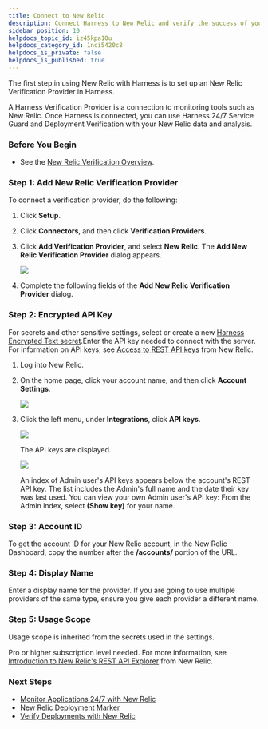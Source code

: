 ```yaml
---
title: Connect to New Relic
description: Connect Harness to New Relic and verify the success of your deployments and live microservices.
sidebar_position: 10
helpdocs_topic_id: iz45kpa10u
helpdocs_category_id: 1nci5420c8
helpdocs_is_private: false
helpdocs_is_published: true
---
```


The first step in using New Relic with Harness is to set up an New Relic Verification Provider in Harness.

A Harness Verification Provider is a connection to monitoring tools such as New Relic. Once Harness is connected, you can use Harness 24/7 Service Guard and Deployment Verification with your New Relic data and analysis.

### Before You Begin

* See the [New Relic Verification Overview](../continuous-verification-overview/concepts-cv/new-relic-verification-overview.md).

### Step 1: Add New Relic Verification Provider

To connect a verification provider, do the following:

1. Click **Setup**.
2. Click **Connectors**, and then click **Verification Providers**.
3. Click **Add Verification Provider**, and select **New Relic**. The **Add New Relic Verification Provider** dialog appears.

   ![](./static/1-new-relic-connection-setup-24.png)
   
4. Complete the following fields of the **Add New Relic Verification Provider** dialog.

### Step 2: Encrypted API Key

For secrets and other sensitive settings, select or create a new [Harness Encrypted Text secret](../../../firstgen-platform/security/secrets-management/use-encrypted-text-secrets.md).Enter the API key needed to connect with the server. For information on API keys, see [Access to REST API keys](https://docs.newrelic.com/docs/apis/getting-started/intro-apis/access-rest-api-keys) from New Relic.

1. Log into New Relic.
2. On the home page, click your account name, and then click **Account Settings**.

   [![](./static/1-new-relic-connection-setup-25.png)](./static/1-new-relic-connection-setup-25.png)
   
3. Click the left menu, under **Integrations**, click **API keys**.

   [![](./static/1-new-relic-connection-setup-27.png)](./static/1-new-relic-connection-setup-27.png)
   
   The API keys are displayed.
   
   [![](./static/1-new-relic-connection-setup-29.png)](./static/1-new-relic-connection-setup-29.png)
   
   An index of Admin user's API keys appears below the account's REST API key. The list includes the Admin's full name and the date their key was last used. You can view your own Admin user's API key: From the Admin index, select **(Show key)** for your name.

### Step 3: Account ID

To get the account ID for your New Relic account, in the New Relic Dashboard, copy the number after the **/accounts/** portion of the URL.

### Step 4: Display Name

Enter a display name for the provider. If you are going to use multiple providers of the same type, ensure you give each provider a different name.

### Step 5: Usage Scope

Usage scope is inherited from the secrets used in the settings.

Pro or higher subscription level needed. For more information, see [Introduction to New Relic's REST API Explorer](https://docs.newrelic.com/docs/apis/rest-api-v2/api-explorer-v2/introduction-new-relics-rest-api-explorer) from New Relic.

### Next Steps

* [Monitor Applications 24/7 with New Relic](2-24-7-service-guard-for-new-relic.md)
* [New Relic Deployment Marker](3-new-relic-deployment-marker.md)
* [Verify Deployments with New Relic](4-verify-deployments-with-new-relic.md)

